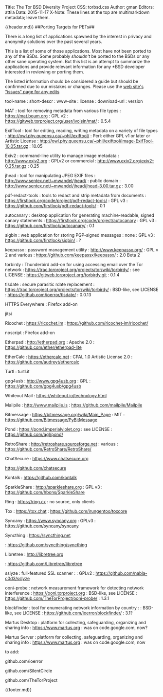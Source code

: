 Title: The Tor BSD Diversity Project
CSS: torbsd.css
Author: gman
Editors: attila
Data: 2015-11-17
X-Note: These lines at the top are multimarkdown metadata; leave them.


{{header.md}}
##Porting Targets for PETs##

There is a long list of applications spawned by the interest in privacy and anonymity solutions over the past several years.

This is a list of some of those applications. Most have not been ported to any of the BSDs. Some probably *shouldn't* be ported to the BSDs or any other sane operating system. But this list is an attempt to summarize the applications and provide relevant information for any *BSD developer interested in reviewing or porting them.

The listed information should be considered a guide but should be confirmed due to our mistakes or changes. Please use the [web site's "issues" page for any edits](https://github.com/torbsd/torbsd.github.io/issues/)

tool-name
: short-descr
: www-site
: license
: download-url
: version

MAT
: tool for removing metadata from various file types
: https://mat.boum.org
: GPL v2
: https://gitweb.torproject.org/user/jvoisin/mat/
: 0.5.4

ExifTool 
: tool for editing, reading, writing metadata on a variety of file types 
: http://owl.phy.queensu.ca/~phil/exiftool/
: Perl: either GPL v1 or later or Artistic License
: http://owl.phy.queensu.ca/~phil/exiftool/Image-ExifTool-10.05.tar.gz
: 10.05

Exiv2
: command-line utility to manage image metadata
: http://www.exiv2.org
: GPLv2 or commercial
: http://www.exiv2.org/exiv2-0.25.tar.gz
: 0.25

jhead
: tool for manipulating JPEG EXIF files
: http://www.sentex.net/~mwandel/jhead/
: public domain
: http://www.sentex.net/~mwandel/jhead/jhead-3.00.tar.gz
: 3.00

pdf-redact-tools
: tools to redact and strip metadata from documents
: https://firstlook.org/code/project/pdf-redact-tools/
: GPL v3
: https://github.com/firstlook/pdf-redact-tools/
: 0.1

autocanary
: desktop application for generating machine-readable, signed canary statements
: https://firstlook.org/code/project/autocanary
: GPL v3
: https://github.com/firstlook/autocanary/
: 0.1

sigbin
: web application for storing PGP-signed messages
: none
: GPL v3
: https://github.com/firstlook/sigbin/
: ?

keepassx
: password management utility
: http://www.keepassx.org/
: GPL v 2 and various
: https://github.com/keepassx/keepassx/
: 2.0 Beta 2

torbirdy
: Thunderbird add-on for using accessing email over the Tor network
: https://trac.torproject.org/projects/tor/wiki/torbirdy/
: see LICENSE
: https://gitweb.torproject.org/torbirdy.git
: 0.1.4

tlsdate
: secure parasitic rdate replacement
: https://trac.torproject.org/projects/tor/wiki/torbirdy/
: BSD-like, see LICENSE
: https://github.com/ioerror/tlsdate/
: 0.0.13

HTTPS Everywhere
: Firefox add-on

jitsi

Ricochet
: https://ricochet.im
: https://github.com/ricochet-im/ricochet/


noscript
: Firefox add-on

Etherpad
: http://etherpad.org
: Apache 2.0
: https://github.com/ether/etherpad-lite

EtherCalc
: https://ethercalc.net
: CPAL 1.0 Artistic License 2.0
: https://github.com/audreyt/ethercalc

Turtl
: turtl.it

gpg4usb
: http://www.gpg4usb.org
: GPL
: https://github.com/gpg4usb/gpg4usb

Whiteout Mail
: https://whiteout.io/technology.html

Mailpile
: http://www.mailpile.is
: https://github.com/mailpile/Mailpile

Bitmessage
: https://bitmessage.org/wiki/Main_Page
: MIT
: https://github.com/Bitmessage/PyBitMessage

Pond
: https://pond.imperialviolet.org
: see LICENSE
: https://github.com/agl/pond/

RetroShare
: http://retroshare.sourceforge.net
: various
: https://github.com/RetroShare/RetroShare/

ChatSecure
: https://www.chatsecure.org

https://github.com/chatsecure

Kontalk
: https://github.com/kontalk

SparkleShare
: http://sparkleshare.org
: GPL v3
: https://github.com/hbons/SparkleShare

Ring
: https://ring.cx
: no source, only clients

Tox
: https://tox.chat
: https://github.com/irungentoo/toxcore

Syncany
: https://www.syncany.org
: GPLv3
: https://github.com/syncany/syncany

Syncthing
: https://syncthing.net

: https://github.com/syncthing/syncthing

Libretree
: http://libretree.org

: https://github.com/Libretree/libretree

sslyze
: full-featured SSL scanner
: 
: GPLv2
: https://github.com/nabla-c0d3/sslyze

ooni-probe
: network measurement framework for detecting network interference
: https://ooni.torproject.org
: BSD-like, see LICENSE
: https://github.com/TheTorProject/ooni-probe/
: 1.3.1

blockfinder
: tool for enumerating network information by country
: 
: BSD-like, see LICENSE
: https://github.com/ioerror/blockfinder/
: 3.1?

Martus Desktop
: platform for collecting, safeguarding, organizing and sharing info
: https://www.martus.org
: was on code.google.com, now?

Martus Server
: platform for collecting, safeguarding, organizing and sharing info
: https://www.martus.org
: was on code.google.com, now


to add:

github.com/ioerror

github.com/SilentCircle

github.com/TheTorProject







{{footer.md}}

